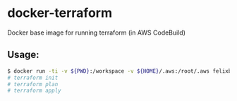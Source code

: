 # docker-terraform
Docker base image for running terraform (in AWS CodeBuild)

## Usage:

```bash
$ docker run -ti -v ${PWD}:/workspace -v ${HOME}/.aws:/root/.aws felixb/terraform
# terraform init
# terraform plan
# terraform apply
```